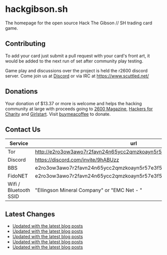 # hackgibson.sh
The homepage for the open source Hack The Gibson // SH trading card game.


## Contributing

To add your card just submit a pull request with your card's front art, it would be added to the next run of set after community play testing.

Game play and discussions over the project is held the r2600 discord server. Come join us at [Discord](https://discord.com/invite/9hABUzz) or via IRC at https://www.scuttled.net/


## Donations

Your donation of $13.37 or more is welcome and helps the hacking community at large with proceeds going to [2600 Magazine](https://2600.com/), [Hackers for Charity](https://hackersforcharity.org) and [Girlstart](https://girlstart.org).  Visit [buymeacoffee](https://www.buymeacoffee.com/hackgibson.sh) to donate.


## Contact Us

Service | url
-|-
Tor | http://e2ro3ow3awo7r2favn24n65ycc2qmzkoayn5r57e3f56nvjwdcgg32ad.onion
Discord | https://discord.com/invite/9hABUzz
BBS | e2ro3ow3awo7r2favn24n65ycc2qmzkoayn5r57e3f56nvjwdcgg32ad.onion:23
FidoNET | e2ro3ow3awo7r2favn24n65ycc2qmzkoayn5r57e3f56nvjwdcgg32ad.onion:24554
Wifi / Bluetooth SSID | "Ellingson Mineral Company" or "EMC Net - <fidonet address>"

## Latest Changes
<!-- BLOG-POST-LIST:START -->
- [Updated with the latest blog posts](https://github.com/DFW2600/hackgibson.sh/commit/70cd39319cce80beda416db1589894db9417ff14)
- [Updated with the latest blog posts](https://github.com/DFW2600/hackgibson.sh/commit/6b68688c6cf63b5e06b6da2528dd8e23e9401910)
- [Updated with the latest blog posts](https://github.com/DFW2600/hackgibson.sh/commit/6739413f2e2966ac73cc6f29aa42967170d574cf)
- [Updated with the latest blog posts](https://github.com/DFW2600/hackgibson.sh/commit/69264e7b1c8e829749ad294b85d0b2501392986a)
- [Updated with the latest blog posts](https://github.com/DFW2600/hackgibson.sh/commit/3a7ddaf6f4ba1a2c2f6ee04ec30256fa1de1d2f2)
<!-- BLOG-POST-LIST:END -->
